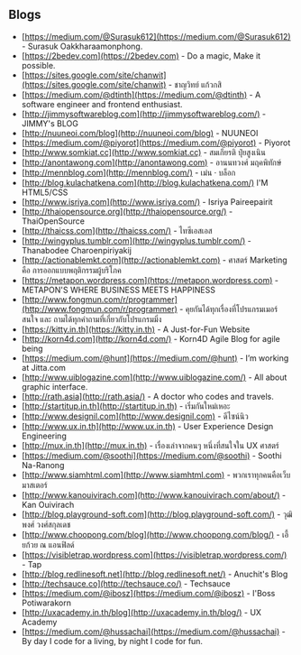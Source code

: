 
## Blogs

* [https://medium.com/@Surasuk612](https://medium.com/@Surasuk612) - Surasuk Oakkharaamonphong.
* [https://2bedev.com](https://2bedev.com) - Do a magic, Make it possible.
* [https://sites.google.com/site/chanwit](https://sites.google.com/site/chanwit) - ชาญวิทย์ แก้วกสิ
* [https://medium.com/@dtinth](https://medium.com/@dtinth) - A software engineer and frontend enthusiast.
* [http://jimmysoftwareblog.com](http://jimmysoftwareblog.com/) - JIMMY's BLOG
* [http://nuuneoi.com/blog](http://nuuneoi.com/blog) - NUUNEOI
* [https://medium.com/@piyorot](https://medium.com/@piyorot) - Piyorot
* [http://www.somkiat.cc](http://www.somkiat.cc) - สมเกียรติ ปุ๋ยสูงเนิน
* [http://anontawong.com](http://anontawong.com) - อานนทวงศ์ มฤคพิทักษ์
* [http://mennblog.com](http://mennblog.com/) - เม่น · บล็อก
* [http://blog.kulachatkena.com](http://blog.kulachatkena.com/) I'M HTML5/CSS
* [http://www.isriya.com](http://www.isriya.com/) - Isriya Paireepairit
* [http://thaiopensource.org](http://thaiopensource.org/) - ThaiOpenSource
* [http://thaicss.com](http://thaicss.com/) - ไทซีเอสเอส
* [http://wingyplus.tumblr.com](http://wingyplus.tumblr.com/) - Thanabodee Charoenpiriyakij
* [http://actionablemkt.com](http://actionablemkt.com) - ศาสตร์ Marketing คือ การออกแบบพฤติกรรมผู้บริโภค
* [https://metapon.wordpress.com](https://metapon.wordpress.com) - METAPON'S WHERE BUSINESS MEETS HAPPINESS
* [http://www.fongmun.com/r/programmer](http://www.fongmun.com/r/programmer) - คุยกันได้ทุกเรื่องที่โปรแกรมเมอร์สนใจ และ ถามได้ทุกคำถามที่เกี่ยวกับโปรแกรมมิ่ง
* [https://kitty.in.th](https://kitty.in.th) - A Just-for-Fun Website
* [http://korn4d.com](http://korn4d.com/) - Korn4D Agile Blog for agile being
* [https://medium.com/@hunt](https://medium.com/@hunt) - I’m working at Jitta.com
* [http://www.uiblogazine.com](http://www.uiblogazine.com/) - All about graphic interface.
* [http://rath.asia](http://rath.asia/) - A doctor who codes and travels.
* [http://startitup.in.th](http://startitup.in.th) - เริ่มกันใหม่เหอะ
* [http://www.designil.com](http://www.designil.com) - ดีไซน์นิว
* [http://www.ux.in.th](http://www.ux.in.th) - User Experience Design Engineering
* [http://mux.in.th](http://mux.in.th) - เรื่องเล่าจากคนๆ หนึ่งที่สนใจใน UX ศาสตร์
* [https://medium.com/@soothi](https://medium.com/@soothi) - Soothi Na-Ranong
* [http://www.siamhtml.com](http://www.siamhtml.com) - พวกเราทุกคนคือเว็บมาสเตอร์
* [http://www.kanouivirach.com](http://www.kanouivirach.com/about/) - Kan Ouivirach
* [http://blog.playground-soft.com](http://blog.playground-soft.com/) - วุฒิพงศ์ วงศ์สกุลเดช
* [http://www.choopong.com/blog](http://www.choopong.com/blog/) - เอี้ยก้วย ณ แอนฟิลด์
* [https://visibletrap.wordpress.com](https://visibletrap.wordpress.com/) - Tap
* [http://blog.redlinesoft.net](http://blog.redlinesoft.net/) - Anuchit's Blog
* [http://techsauce.co](http://techsauce.co/) - Techsauce
* [https://medium.com/@ibosz](https://medium.com/@ibosz) - I'Boss Potiwarakorn
* [http://uxacademy.in.th/blog](http://uxacademy.in.th/blog/) - UX Academy
* [https://medium.com/@hussachai](https://medium.com/@hussachai) - By day I code for a living, by night I code for fun.
